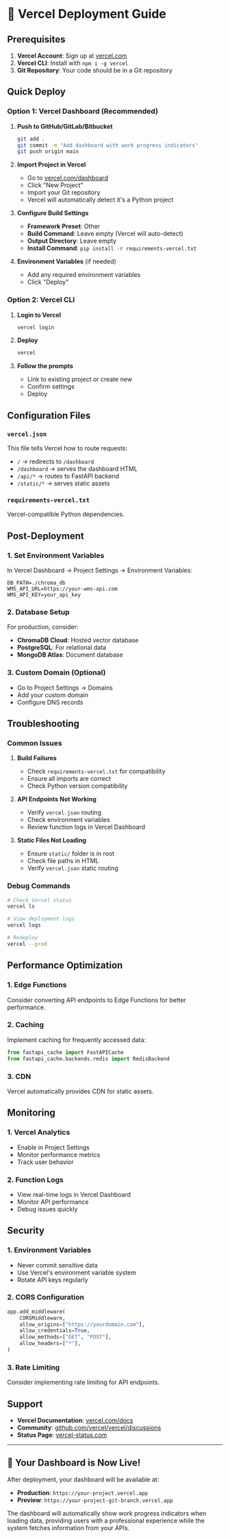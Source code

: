 # 🚀 Vercel Deployment Guide

## Prerequisites

1. **Vercel Account**: Sign up at [vercel.com](https://vercel.com)
2. **Vercel CLI**: Install with `npm i -g vercel`
3. **Git Repository**: Your code should be in a Git repository

## Quick Deploy

### Option 1: Vercel Dashboard (Recommended)

1. **Push to GitHub/GitLab/Bitbucket**
   ```bash
   git add .
   git commit -m "Add dashboard with work progress indicators"
   git push origin main
   ```

2. **Import Project in Vercel**
   - Go to [vercel.com/dashboard](https://vercel.com/dashboard)
   - Click "New Project"
   - Import your Git repository
   - Vercel will automatically detect it's a Python project

3. **Configure Build Settings**
   - **Framework Preset**: Other
   - **Build Command**: Leave empty (Vercel will auto-detect)
   - **Output Directory**: Leave empty
   - **Install Command**: `pip install -r requirements-vercel.txt`

4. **Environment Variables** (if needed)
   - Add any required environment variables
   - Click "Deploy"

### Option 2: Vercel CLI

1. **Login to Vercel**
   ```bash
   vercel login
   ```

2. **Deploy**
   ```bash
   vercel
   ```

3. **Follow the prompts**
   - Link to existing project or create new
   - Confirm settings
   - Deploy

## Configuration Files

### `vercel.json`
This file tells Vercel how to route requests:
- `/` → redirects to `/dashboard`
- `/dashboard` → serves the dashboard HTML
- `/api/*` → routes to FastAPI backend
- `/static/*` → serves static assets

### `requirements-vercel.txt`
Vercel-compatible Python dependencies.

## Post-Deployment

### 1. **Set Environment Variables**
In Vercel Dashboard → Project Settings → Environment Variables:
```
DB_PATH=./chroma_db
WMS_API_URL=https://your-wms-api.com
WMS_API_KEY=your_api_key
```

### 2. **Database Setup**
For production, consider:
- **ChromaDB Cloud**: Hosted vector database
- **PostgreSQL**: For relational data
- **MongoDB Atlas**: Document database

### 3. **Custom Domain** (Optional)
- Go to Project Settings → Domains
- Add your custom domain
- Configure DNS records

## Troubleshooting

### Common Issues

1. **Build Failures**
   - Check `requirements-vercel.txt` for compatibility
   - Ensure all imports are correct
   - Check Python version compatibility

2. **API Endpoints Not Working**
   - Verify `vercel.json` routing
   - Check environment variables
   - Review function logs in Vercel Dashboard

3. **Static Files Not Loading**
   - Ensure `static/` folder is in root
   - Check file paths in HTML
   - Verify `vercel.json` static routing

### Debug Commands

```bash
# Check Vercel status
vercel ls

# View deployment logs
vercel logs

# Redeploy
vercel --prod
```

## Performance Optimization

### 1. **Edge Functions**
Consider converting API endpoints to Edge Functions for better performance.

### 2. **Caching**
Implement caching for frequently accessed data:
```python
from fastapi_cache import FastAPICache
from fastapi_cache.backends.redis import RedisBackend
```

### 3. **CDN**
Vercel automatically provides CDN for static assets.

## Monitoring

### 1. **Vercel Analytics**
- Enable in Project Settings
- Monitor performance metrics
- Track user behavior

### 2. **Function Logs**
- View real-time logs in Vercel Dashboard
- Monitor API performance
- Debug issues quickly

## Security

### 1. **Environment Variables**
- Never commit sensitive data
- Use Vercel's environment variable system
- Rotate API keys regularly

### 2. **CORS Configuration**
```python
app.add_middleware(
    CORSMiddleware,
    allow_origins=["https://yourdomain.com"],
    allow_credentials=True,
    allow_methods=["GET", "POST"],
    allow_headers=["*"],
)
```

### 3. **Rate Limiting**
Consider implementing rate limiting for API endpoints.

## Support

- **Vercel Documentation**: [vercel.com/docs](https://vercel.com/docs)
- **Community**: [github.com/vercel/vercel/discussions](https://github.com/vercel/vercel/discussions)
- **Status Page**: [vercel-status.com](https://vercel-status.com)

---

## 🎯 **Your Dashboard is Now Live!**

After deployment, your dashboard will be available at:
- **Production**: `https://your-project.vercel.app`
- **Preview**: `https://your-project-git-branch.vercel.app`

The dashboard will automatically show work progress indicators when loading data, providing users with a professional experience while the system fetches information from your APIs.
